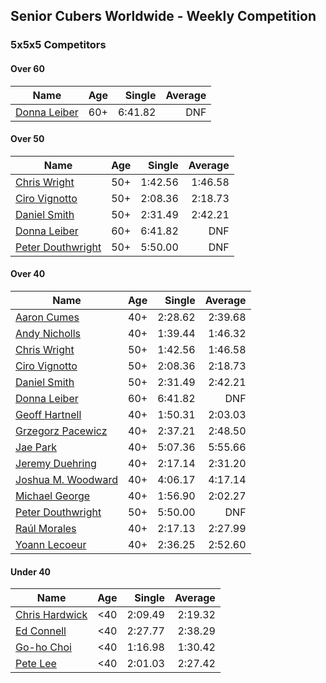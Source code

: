 ## Senior Cubers Worldwide - Weekly Competition
### 5x5x5 Competitors

#### Over 60

| Name | Age | Single | Average |
| -- | :--: | --: | --: |
| [Donna Leiber](../persons/donna_leiber.md) | 60+ | 6:41.82 | DNF |

#### Over 50

| Name | Age | Single | Average |
| -- | :--: | --: | --: |
| [Chris Wright](../persons/chris_wright.md) | 50+ | 1:42.56 | 1:46.58 |
| [Ciro Vignotto](../persons/ciro_vignotto.md) | 50+ | 2:08.36 | 2:18.73 |
| [Daniel Smith](../persons/daniel_smith.md) | 50+ | 2:31.49 | 2:42.21 |
| [Donna Leiber](../persons/donna_leiber.md) | 60+ | 6:41.82 | DNF |
| [Peter Douthwright](../persons/peter_douthwright.md) | 50+ | 5:50.00 | DNF |

#### Over 40

| Name | Age | Single | Average |
| -- | :--: | --: | --: |
| [Aaron Cumes](../persons/aaron_cumes.md) | 40+ | 2:28.62 | 2:39.68 |
| [Andy Nicholls](../persons/andy_nicholls.md) | 40+ | 1:39.44 | 1:46.32 |
| [Chris Wright](../persons/chris_wright.md) | 50+ | 1:42.56 | 1:46.58 |
| [Ciro Vignotto](../persons/ciro_vignotto.md) | 50+ | 2:08.36 | 2:18.73 |
| [Daniel Smith](../persons/daniel_smith.md) | 50+ | 2:31.49 | 2:42.21 |
| [Donna Leiber](../persons/donna_leiber.md) | 60+ | 6:41.82 | DNF |
| [Geoff Hartnell](../persons/geoff_hartnell.md) | 40+ | 1:50.31 | 2:03.03 |
| [Grzegorz Pacewicz](../persons/grzegorz_pacewicz.md) | 40+ | 2:37.21 | 2:48.50 |
| [Jae Park](../persons/jae_park.md) | 40+ | 5:07.36 | 5:55.66 |
| [Jeremy Duehring](../persons/jeremy_duehring.md) | 40+ | 2:17.14 | 2:31.20 |
| [Joshua M. Woodward](../persons/joshua_m._woodward.md) | 40+ | 4:06.17 | 4:17.14 |
| [Michael George](../persons/michael_george.md) | 40+ | 1:56.90 | 2:02.27 |
| [Peter Douthwright](../persons/peter_douthwright.md) | 50+ | 5:50.00 | DNF |
| [Raúl Morales](../persons/raul_morales.md) | 40+ | 2:17.13 | 2:27.99 |
| [Yoann Lecoeur](../persons/yoann_lecoeur.md) | 40+ | 2:36.25 | 2:52.60 |

#### Under 40

| Name | Age | Single | Average |
| -- | :--: | --: | --: |
| [Chris Hardwick](../persons/chris_hardwick.md) | <40 | 2:09.49 | 2:19.32 |
| [Ed Connell](../persons/ed_connell.md) | <40 | 2:27.77 | 2:38.29 |
| [Go-ho Choi](../persons/go-ho_choi.md) | <40 | 1:16.98 | 1:30.42 |
| [Pete Lee](../persons/pete_lee.md) | <40 | 2:01.03 | 2:27.42 |


<!-- Global site tag (gtag.js) - Google Analytics -->
<script async src="https://www.googletagmanager.com/gtag/js?id=UA-86348435-3"></script>
<script>window.dataLayer = window.dataLayer || []; function gtag() {dataLayer.push(arguments);} gtag('js', new Date()); gtag('config', 'UA-86348435-3');</script>

